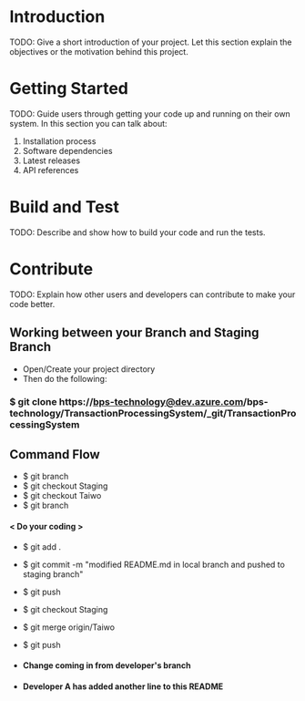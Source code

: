 # Introduction 
TODO: Give a short introduction of your project. Let this section explain the objectives or the motivation behind this project. 

# Getting Started
TODO: Guide users through getting your code up and running on their own system. In this section you can talk about:
1.	Installation process
2.	Software dependencies
3.	Latest releases
4.	API references

# Build and Test
TODO: Describe and show how to build your code and run the tests. 

# Contribute
TODO: Explain how other users and developers can contribute to make your code better. 

## Working between your Branch and Staging Branch
 - Open/Create your project directory
 - Then do the following:
### $ git clone https://bps-technology@dev.azure.com/bps-technology/TransactionProcessingSystem/_git/TransactionProcessingSystem

## Command Flow
- $ git branch     
- $ git checkout Staging
- $ git checkout Taiwo
- $ git branch

####   < Do your coding >

- $ git add .
- $ git commit -m "modified README.md in local branch and pushed to staging branch"
- $ git push
- $ git checkout Staging

- $ git merge origin/Taiwo
- $ git push
 - #### Change coming in from developer's branch

  - #### Developer A has added another line to this README